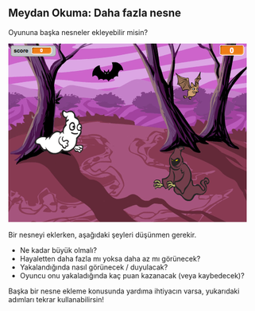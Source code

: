 ## Meydan Okuma: Daha fazla nesne

Oyununa başka nesneler ekleyebilir misin?

![ekran görüntüsü](images/ghost-final.png)

Bir nesneyi eklerken, aşağıdaki şeyleri düşünmen gerekir.

+ Ne kadar büyük olmalı?
+ Hayaletten daha fazla mı yoksa daha az mı görünecek?
+ Yakalandığında nasıl görünecek / duyulacak?
+ Oyuncu onu yakaladığında kaç puan kazanacak (veya kaybedecek)?

Başka bir nesne ekleme konusunda yardıma ihtiyacın varsa, yukarıdaki adımları tekrar kullanabilirsin!